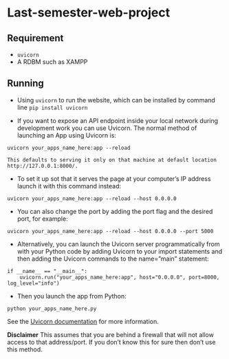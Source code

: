 # Last-semester-web-project

## Requirement
- `uvicorn`
- A RDBM such as XAMPP

## Running
- Using `uvicorn` to run the website, which can be installed by command line `pip install uvicorn`

- If you want to expose an API endpoint inside your local network during development work you can use Uvicorn. The normal method of launching an App using Uvicorn is:
```
uvicorn your_apps_name_here:app --reload
```
    This defaults to serving it only on that machine at default location http://127.0.0.1:8000/. 
- To set it up sot that it serves the page at your computer’s IP address launch it with this command instead:
```
uvicorn your_apps_name_here:app --reload --host 0.0.0.0
```

- You can also change the port by adding the port flag and the desired port, for example:
```
uvicorn your_apps_name_here:app --reload --host 0.0.0.0 --port 5000
```

- Alternatively, you can launch the Uvicorn server programmatically from with your Python code by adding Uvicorn to your import statements and then adding the Uvicorn commands to the name=”main” statement:

```
if __name__ == "__main__":
    uvicorn.run("your_apps_name_here:app", host="0.0.0.0", port=8000, log_level="info")
```

- Then you launch the app from Python:    
```
python your_apps_name_here.py
```

See the [Uvicorn documentation](https://www.uvicorn.org/settings/) for more information.


**Disclaimer** This assumes that you are behind a firewall that will not allow access to that address/port. If you don’t know this for sure then don’t use this method.